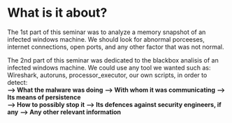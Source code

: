 # What is it about?
The 1st part of this seminar was to analyze a memory snapshot of an infected windows machine.
We should look for abnormal porceeses, internet connections, open ports, and any other factor
that was not normal.   

The 2nd part of this seminar was dedicated to the blackbox analisis of an infected windows machine.
We could use any tool we wanted such as: Wireshark, autoruns, processor_executor, our own scripts, in order 
to detect:  
  **--> What the malware was doing**
  **--> With whom it was communicating**
  **--> Its means of persistence**  
  **--> How to possibly stop it**
  **--> Its defences against security engineers, if any**
  **--> Any other relevant information**

